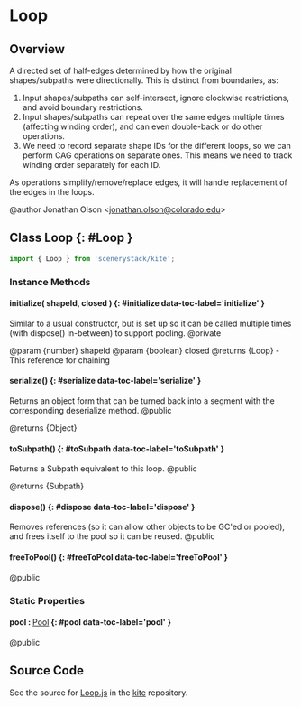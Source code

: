 # Loop

## Overview

A directed set of half-edges determined by how the original shapes/subpaths were directionally. This is distinct from
boundaries, as:
1. Input shapes/subpaths can self-intersect, ignore clockwise restrictions, and avoid boundary restrictions.
2. Input shapes/subpaths can repeat over the same edges multiple times (affecting winding order), and can even
   double-back or do other operations.
3. We need to record separate shape IDs for the different loops, so we can perform CAG operations on separate ones.
   This means we need to track winding order separately for each ID.

As operations simplify/remove/replace edges, it will handle replacement of the edges in the loops.

@author Jonathan Olson &lt;jonathan.olson@colorado.edu&gt;

## Class Loop {: #Loop }


```js
import { Loop } from 'scenerystack/kite';
```
### Instance Methods

#### initialize( shapeId, closed ) {: #initialize data-toc-label='initialize' }

Similar to a usual constructor, but is set up so it can be called multiple times (with dispose() in-between) to
support pooling.
@private

@param {number} shapeId
@param {boolean} closed
@returns {Loop} - This reference for chaining

#### serialize() {: #serialize data-toc-label='serialize' }

Returns an object form that can be turned back into a segment with the corresponding deserialize method.
@public

@returns {Object}

#### toSubpath() {: #toSubpath data-toc-label='toSubpath' }

Returns a Subpath equivalent to this loop.
@public

@returns {Subpath}

#### dispose() {: #dispose data-toc-label='dispose' }

Removes references (so it can allow other objects to be GC'ed or pooled), and frees itself to the pool so it
can be reused.
@public

#### freeToPool() {: #freeToPool data-toc-label='freeToPool' }

@public

### Static Properties

#### pool : <span style="font-weight: 400;">[Pool](../phet-core/Pool.md)</span> {: #pool data-toc-label='pool' }

@public



## Source Code

See the source for [Loop.js](https://github.com/phetsims/kite/blob/main/js/ops/Loop.js) in the [kite](https://github.com/phetsims/kite) repository.
